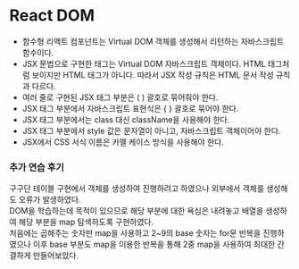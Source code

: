 # React DOM

- 함수형 리액트 컴포넌트는 Virtual DOM 객체를 생성해서 리턴하는 자바스크립트 함수이다.
- JSX 문법으로 구현한 태그는 Virtual DOM 자바스크립트 객체이다. HTML 태그처럼 보이지만 HTML 태그가 아니다. 따라서 JSX 작성 규칙은 HTML 문서 작성 규칙과 다르다.
- 여러 줄로 구현된 JSX 태그 부분은 ( ) 괄호로 묶어줘야 한다.
- JSX 태그 부분에서 자바스크립트 표현식은 { } 괄호로 묶어야 한다.
- JSX 태그 부분에서는 class 대신 className을 사용해야 한다.
- JSX 태그 부분에서 style 값은 문자열이 아니고, 자바스크립트 객체이어야 한다.
- JSX에서 CSS 서식 이름은 카멜 케이스 방식을 사용해야 한다.

### 추가 연습 후기

구구단 테이블 구현에서 객체를 생성하여 진행하려고 하였으나 외부에서 객체를 생성해도 오류가 발생하였다.  
DOM을 학습하는데 목적이 있으므로 해당 부분에 대한 욕심은 내려놓고 배열을 생성하여 해당 부분을 map 탐색하도록 구현하였다.  
처음에는 곱해주는 숫자만 map을 사용하고 2~9의 base 숫자는 for문 반복을 진행하였으나 이후 base 부분도 map을 이용한 반복을 통해 2중 map을 사용하여 최대한 간결하게 만들어보았다.

